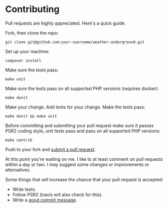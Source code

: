# Contributing

Pull requests are highly appreciated. Here's a quick guide.

Fork, then clone the repo:

    git clone git@github.com:your-username/weather-underground.git

Set up your machine:

    composer install

Make sure the tests pass:

    make unit

Make sure the tests pass on all supported PHP versions (requires docker):

    make dunit

Make your change. Add tests for your change. Make the tests pass:

    make dunit && make unit
    
Before committing and submitting your pull request make sure it passes PSR2 coding style, unit tests pass and pass on all supported PHP versions:

    make contrib

Push to your fork and [submit a pull request][pr].

[pr]: https://help.github.com/articles/creating-a-pull-request/

At this point you're waiting on me. I like to at least comment on pull requests
within a day or two. I may suggest some changes or improvements or alternatives.

Some things that will increase the chance that your pull request is accepted:

* Write tests.
* Follow PSR2 (travis will also check for this).
* Write a [good commit message][commit].

[commit]: http://chris.beams.io/posts/git-commit/
